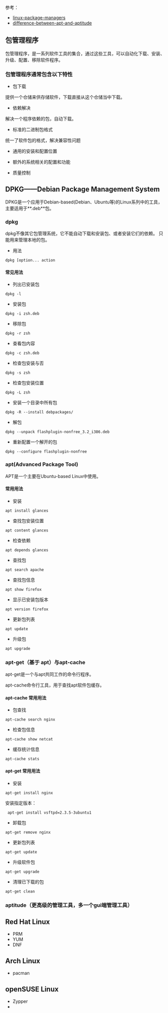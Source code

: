 
参考：
* [linux-package-managers](https://www.tecmint.com/linux-package-managers/)
* [difference-between-apt-and-aptitude](https://www.tecmint.com/difference-between-apt-and-aptitude/)
   


## 包管理程序

包管理程序，是一系列软件工具的集合，通过这些工具，可以自动化下载、安装、升级、配置、移除软件程序。

### 包管理程序通常包含以下特性

* 包下载

提供一个仓储来供存储软件，下载直接从这个仓储当中下载。

* 依赖解决

解决一个程序依赖的包，自动下载。

* 标准的二进制包格式

统一了软件包的格式，解决兼容性问题

* 通用的安装和配置位置


* 额外的系统相关的配置和功能

* 质量控制

## DPKG——Debian Package Management System

DPKG是一个应用于Debian-based(Debian、Ubuntu等)的Linux系列中的工具，主要适用于**.deb**包。

### dpkg  

dpkg不像其它包管理系统，它不能自动下载和安装包、或者安装它们的依赖。
只能用来管理本地的包。

* 用法

````
dpkg [option... action
````
#### 常见用法

* 列出已安装包

````
dpkg -l
````

* 安装包

````
dpkg -i zsh.deb
````

* 移除包

````
dpkg -r zsh
````


* 查看包内容

````
dpkg -c zsh.deb
````
* 检查包安装与否

````
dpkg -s zsh
````

* 检查包安装位置

````
dpkg -L zsh
````

* 安装一个目录中所有包

````
dpkg -R --install debpackages/
````
* 解包

````
dpkg --unpack flashplugin-nonfree_3.2_i386.deb
````

* 重新配置一个解开的包


````
dpkg --configure flashplugin-nonfree
````




### apt(Advanced Package Tool)

APT是一个主要在Ubuntu-based Linux中使用。

#### 常用用法

* 安装

````
apt install glances
````

* 查找包安装位置

````
apt content glances
````

* 检查依赖

````
apt depends glances
````

* 查找包

````
apt search apache
````

* 查找包信息

````
apt show firefox
````

* 显示已安装包版本

````
apt version firefox
````

* 更新包列表

````
apt update
````

* 升级包

````
apt upgrade
````

### apt-get（基于 apt）与apt-cache

apt-get是一个与apt共同工作的命令行程序。

apt-cache命令行工具，用于查找apt软件包缓存。

#### apt-cache 常用用法

* 包查找

````
apt-cache search nginx
````
* 检查包信息

````
apt-cache show netcat
````

* 缓存统计信息

````
apt-cache stats
````

#### apt-get 常用用法

* 安装

````
apt-get install nginx
````
安装指定版本：
````
 apt-get install vsftpd=2.3.5-3ubuntu1
````

* 卸载包

````
apt-get remove nginx
````

* 更新包列表

````
apt-get update
````

* 升级软件包

````
apt-get upgrade
````

* 清理已下载的包

````
apt-get clean
````


### aptitude（更高级的管理工具，多一个gui端管理工具）


## Red Hat Linux

* PRM
* YUM
* DNF

## Arch Linux

* pacman

## openSUSE Linux

* Zypper
* 